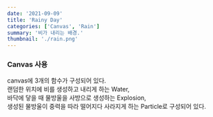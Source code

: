 ```yaml
---
date: '2021-09-09'
title: 'Rainy Day'
categories: ['Canvas', 'Rain']
summary: '비가 내리는 배경.'
thumbnail: './rain.png'
---
```


### Canvas 사용

canvas에 3개의 함수가 구성되어 있다.  
랜덤한 위치에 비를 생성하고 내리게 하는 Water,  
바닥에 닿을 때 물방울을 사방으로 생성하는 Explosion,  
생성된 물방울이 중력을 따라 떨어지다 사라지게 하는 Particle로 구성되어 있다.
